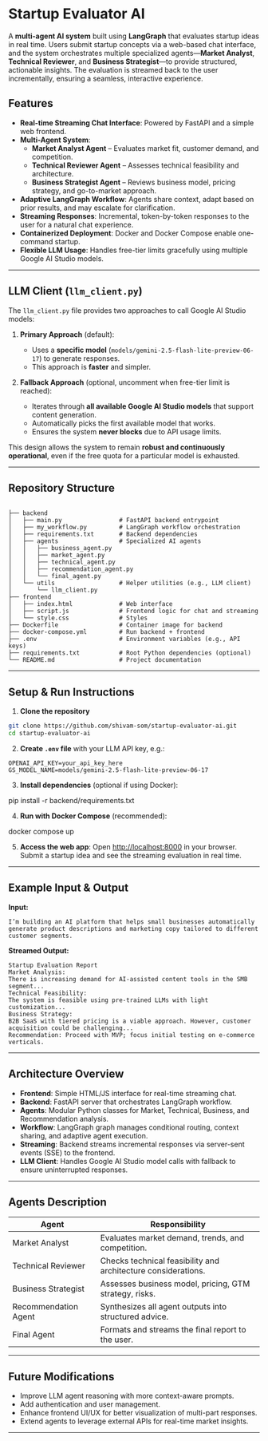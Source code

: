 # Startup Evaluator AI

A **multi-agent AI system** built using **LangGraph** that evaluates startup ideas in real time. Users submit startup concepts via a web-based chat interface, and the system orchestrates multiple specialized agents—**Market Analyst**, **Technical Reviewer**, and **Business Strategist**—to provide structured, actionable insights. The evaluation is streamed back to the user incrementally, ensuring a seamless, interactive experience.


## Features

- **Real-time Streaming Chat Interface**: Powered by FastAPI and a simple web frontend.
- **Multi-Agent System**:  
  - **Market Analyst Agent** – Evaluates market fit, customer demand, and competition.  
  - **Technical Reviewer Agent** – Assesses technical feasibility and architecture.  
  - **Business Strategist Agent** – Reviews business model, pricing strategy, and go-to-market approach.  
- **Adaptive LangGraph Workflow**: Agents share context, adapt based on prior results, and may escalate for clarification.  
- **Streaming Responses**: Incremental, token-by-token responses to the user for a natural chat experience.  
- **Containerized Deployment**: Docker and Docker Compose enable one-command startup.
- **Flexible LLM Usage**: Handles free-tier limits gracefully using multiple Google AI Studio models.

---


## LLM Client (`llm_client.py`)

The `llm_client.py` file provides two approaches to call Google AI Studio models:

1. **Primary Approach** (default):  
   - Uses a **specific model** (`models/gemini-2.5-flash-lite-preview-06-17`) to generate responses.  
   - This approach is **faster** and simpler.  

2. **Fallback Approach** (optional, uncomment when free-tier limit is reached):  
   - Iterates through **all available Google AI Studio models** that support content generation.  
   - Automatically picks the first available model that works.  
   - Ensures the system **never blocks** due to API usage limits.  

This design allows the system to remain **robust and continuously operational**, even if the free quota for a particular model is exhausted.  


---

## Repository Structure

```

├── backend
│   ├── main.py                # FastAPI backend entrypoint
│   ├── my_workflow.py         # LangGraph workflow orchestration
│   ├── requirements.txt       # Backend dependencies
│   ├── agents                 # Specialized AI agents
│   │   ├── business_agent.py
│   │   ├── market_agent.py
│   │   ├── technical_agent.py
│   │   ├── recommendation_agent.py
│   │   └── final_agent.py
│   └── utils                  # Helper utilities (e.g., LLM client)
│       └── llm_client.py
├── frontend
│   ├── index.html             # Web interface
│   ├── script.js              # Frontend logic for chat and streaming
│   └── style.css              # Styles
├── Dockerfile                 # Container image for backend
├── docker-compose.yml         # Run backend + frontend
├── .env                       # Environment variables (e.g., API keys)
├── requirements.txt           # Root Python dependencies (optional)
└── README.md                  # Project documentation

````

---

## Setup & Run Instructions

1. **Clone the repository**

```bash
git clone https://github.com/shivam-som/startup-evaluator-ai.git
cd startup-evaluator-ai
````

2. **Create `.env` file** with your LLM API key, e.g.:

```env
OPENAI_API_KEY=your_api_key_here
GS_MODEL_NAME=models/gemini-2.5-flash-lite-preview-06-17
```

3. **Install dependencies** (optional if using Docker):

pip install -r backend/requirements.txt

4. **Run with Docker Compose** (recommended):

docker compose up

5. **Access the web app**: Open [http://localhost:8000](http://localhost:8000) in your browser.
   Submit a startup idea and see the streaming evaluation in real time.

---

## Example Input & Output

**Input:**

```
I’m building an AI platform that helps small businesses automatically generate product descriptions and marketing copy tailored to different customer segments.
```

**Streamed Output:**

```
Startup Evaluation Report
Market Analysis:
There is increasing demand for AI-assisted content tools in the SMB segment...
Technical Feasibility:
The system is feasible using pre-trained LLMs with light customization...
Business Strategy:
B2B SaaS with tiered pricing is a viable approach. However, customer acquisition could be challenging...
Recommendation: Proceed with MVP; focus initial testing on e-commerce verticals.
```

---

## Architecture Overview

* **Frontend**: Simple HTML/JS interface for real-time streaming chat.
* **Backend**: FastAPI server that orchestrates LangGraph workflow.
* **Agents**: Modular Python classes for Market, Technical, Business, and Recommendation analysis.
* **Workflow**: LangGraph graph manages conditional routing, context sharing, and adaptive agent execution.
* **Streaming**: Backend streams incremental responses via server-sent events (SSE) to the frontend.
* **LLM Client**: Handles Google AI Studio model calls with fallback to ensure uninterrupted responses.

---

## Agents Description

| Agent                | Responsibility                                                |
| -------------------- | ------------------------------------------------------------- |
| Market Analyst       | Evaluates market demand, trends, and competition.             |
| Technical Reviewer   | Checks technical feasibility and architecture considerations. |
| Business Strategist  | Assesses business model, pricing, GTM strategy, risks.        |
| Recommendation Agent | Synthesizes all agent outputs into structured advice.         |
| Final Agent          | Formats and streams the final report to the user.             |

---

## Future Modifications

* Improve LLM agent reasoning with more context-aware prompts.
* Add authentication and user management.
* Enhance frontend UI/UX for better visualization of multi-part responses.
* Extend agents to leverage external APIs for real-time market insights.

---
